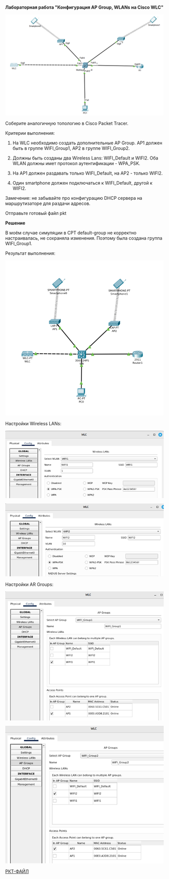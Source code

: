 **Лабораторная работа "Конфигурация AP Group, WLANs на Cisco WLC"**

![alt text](https://github.com/mezhibo/wireless-elements/blob/cf6b7a5dfce7b025989b34c8e69d673385b9ee69/IMG/1.png)

Соберите аналогичную топологию в Cisco Packet Tracer.

Критерии выполнения:

1. На WLC необходимо создать дополнительные AP Group. AP1 должен быть в группе WIFI_Group1, AP2 в группе WIFI_Group2.

2. Должны быть созданы два Wireless Lans: WIFI_Default и WIFI2. Оба WLAN должны имет протокол аутентификации - WPA_PSK.

3. На AP1 должен раздавать только WIFI_Default, на AP2 - только WIFI2.

4. Один smartphone должен подключаться к WIFI_Default, другой к WIFI2.

Замечение: не забывайте про конфигурацию DHCP сервера на маршрутизаторе для раздачи адресов.

Отправьте готовый файл pkt


**Решение**

В моём случае симуляции в CPT default-group не корректно настраивалась, не сохраняла изменения. Поэтому была создана группа WIFI_Group1.

Результат выполнения:

![alt text](https://github.com/mezhibo/wireless-elements/blob/cf6b7a5dfce7b025989b34c8e69d673385b9ee69/IMG/2.png)

Настройки Wireless LANs:

![alt text](https://github.com/mezhibo/wireless-elements/blob/cf6b7a5dfce7b025989b34c8e69d673385b9ee69/IMG/3.png)

![alt text](https://github.com/mezhibo/wireless-elements/blob/cf6b7a5dfce7b025989b34c8e69d673385b9ee69/IMG/4.png)


Настройки AR Groups:


![alt text](https://github.com/mezhibo/wireless-elements/blob/cf6b7a5dfce7b025989b34c8e69d673385b9ee69/IMG/5.png)

![alt text](https://github.com/mezhibo/wireless-elements/blob/cf6b7a5dfce7b025989b34c8e69d673385b9ee69/IMG/6.png)


[РКТ-ФАЙЛ](https://github.com/mezhibo/wireless-elements/blob/cf6b7a5dfce7b025989b34c8e69d673385b9ee69/IMG/mezhib-wifi-elements.pkt)
